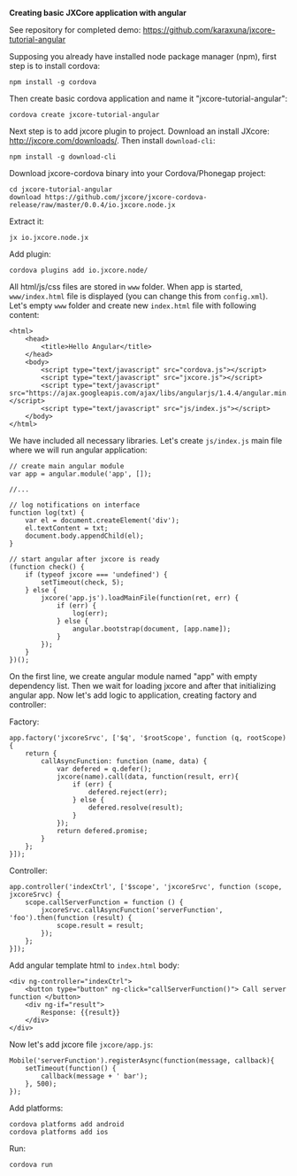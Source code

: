 **Creating basic JXCore application with angular**

See repository for completed demo: https://github.com/karaxuna/jxcore-tutorial-angular

Supposing you already have installed node package manager (npm), first step is to install cordova:

    npm install -g cordova

Then create basic cordova application and name it "jxcore-tutorial-angular":

    cordova create jxcore-tutorial-angular

Next step is to add jxcore plugin to project. Download an install JXcore: http://jxcore.com/downloads/. Then install `download-cli`:

    npm install -g download-cli

Download jxcore-cordova binary into your Cordova/Phonegap project:

    cd jxcore-tutorial-angular
    download https://github.com/jxcore/jxcore-cordova-release/raw/master/0.0.4/io.jxcore.node.jx

Extract it:

    jx io.jxcore.node.jx

Add plugin:

    cordova plugins add io.jxcore.node/

All html/js/css files are stored in `www` folder. When app is started, `www/index.html` file is displayed (you can change this from `config.xml`). Let's empty `www` folder and create new `index.html` file with following content:

    <html>
        <head>
            <title>Hello Angular</title>
        </head>
        <body>
            <script type="text/javascript" src="cordova.js"></script>
            <script type="text/javascript" src="jxcore.js"></script>
            <script type="text/javascript" src="https://ajax.googleapis.com/ajax/libs/angularjs/1.4.4/angular.min.js"></script>
            <script type="text/javascript" src="js/index.js"></script>
        </body>
    </html>

We have included all necessary libraries. Let's create `js/index.js` main file where we will run angular application:

    // create main angular module
    var app = angular.module('app', []);
    
    //...

    // log notifications on interface
    function log(txt) {
        var el = document.createElement('div');
        el.textContent = txt;
        document.body.appendChild(el);
    }

    // start angular after jxcore is ready
    (function check() {
        if (typeof jxcore === 'undefined') {
            setTimeout(check, 5);
        } else {
            jxcore('app.js').loadMainFile(function(ret, err) {
                if (err) {
                    log(err);
                } else {
                    angular.bootstrap(document, [app.name]);
                }
            });
        }
    })();

On the first line, we create angular module named "app" with empty dependency list. Then we wait for loading jxcore and after that initializing angular app. Now let's add logic to application, creating factory and controller:

Factory:

    app.factory('jxcoreSrvc', ['$q', '$rootScope', function (q, rootScope) {
        return {
            callAsyncFunction: function (name, data) {
                var defered = q.defer();
                jxcore(name).call(data, function(result, err){
                    if (err) {
                        defered.reject(err);
                    } else {
                        defered.resolve(result);
                    }
                });
                return defered.promise;
            }
        };
    }]);

Controller:

    app.controller('indexCtrl', ['$scope', 'jxcoreSrvc', function (scope, jxcoreSrvc) {
        scope.callServerFunction = function () {
            jxcoreSrvc.callAsyncFunction('serverFunction', 'foo').then(function (result) {
                scope.result = result;
            });
        };
    }]);

Add angular template html to `index.html` body:

    <div ng-controller="indexCtrl">
        <button type="button" ng-click="callServerFunction()"> Call server function </button>
        <div ng-if="result">
            Response: {{result}}
        </div>
    </div>

Now let's add jxcore file `jxcore/app.js`:

    Mobile('serverFunction').registerAsync(function(message, callback){
        setTimeout(function() {
            callback(message + ' bar');
        }, 500);
    });

Add platforms:

    cordova platforms add android
    cordova platforms add ios
    
Run:

    cordova run
